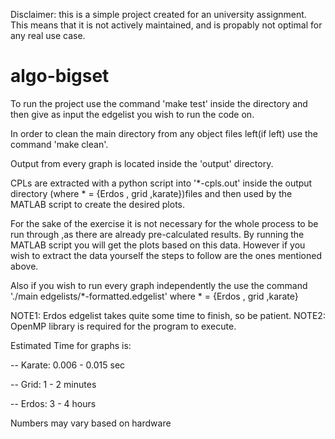 Disclaimer: this is a simple project created for an university assignment. This means that it is not actively maintained, and is propably not optimal for any real use case.

# algo-bigset

To run the project use the command 'make test' inside the directory
and then give as input the edgelist you wish to run the code on.

In order to clean the main directory from any object files left(if left) 
use the command 'make clean'.

Output from every graph is located inside the 'output' directory.

CPLs are extracted with a python script into '*-cpls.out' inside the output
directory (where * = {Erdos , grid ,karate})files and then used by the
MATLAB script to create the desired plots.

For the sake of the exercise it is not necessary for the whole process to
be run through ,as there are already pre-calculated results.
By running the MATLAB script you will get the plots based on this data.
However if you wish to extract the data yourself the steps to follow are
the ones mentioned above.

Also if you wish to run every graph independently the use the command
'./main edgelists/*-formatted.edgelist' where * = {Erdos , grid ,karate}

NOTE1: Erdos edgelist takes quite some time to finish, so be patient.
NOTE2: OpenMP library is required for the program to execute.

Estimated Time for graphs is:

-- Karate: 0.006 - 0.015 sec

-- Grid: 1 - 2 minutes

-- Erdos: 3 - 4 hours

Numbers may vary based on hardware 
